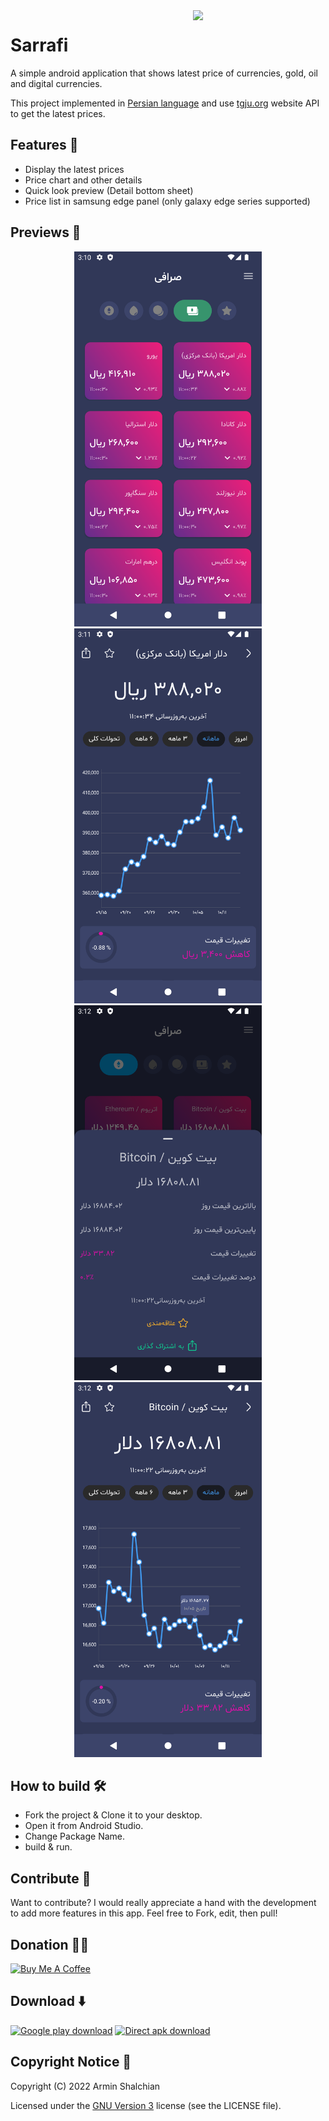 <img src="preview/icon_default.png" width="192" align="right" hspace="20" />

Sarrafi
======

A simple android application that shows latest price of currencies, gold, oil and digital currencies.

This project implemented in [Persian language](https://en.wikipedia.org/wiki/Persian_language) and use [tgju.org](http://www.tgju.org/) website API to get the latest prices.


## Features 🌟

- Display the latest prices
- Price chart and other details
- Quick look preview (Detail bottom sheet)
- Price list in samsung edge panel (only galaxy edge series supported)


## Previews 📱

<p align="center">
<img src="preview/preview_1.png" height="600"/>
<img src="preview/preview_2.png" height="600"/>
<img src="preview/preview_3.png" height="600"/>
<img src="preview/preview_4.png" height="600"/>


## How to build 🛠

- Fork the project & Clone it to your desktop.
- Open it from Android Studio.
- Change Package Name.
- build & run.


## Contribute 🧩

Want to contribute? I would really appreciate a hand with the development to add more features in this app.
Feel free to Fork, edit, then pull!


## Donation ✌🏻

<a href="https://www.buymeacoffee.com/shalchian" target="_blank">
    <img src="https://cdn.buymeacoffee.com/buttons/v2/default-yellow.png" alt="Buy Me A Coffee" height="48" width="173">
</a>


## Download ⬇️

[<img src="https://play.google.com/intl/en_us/badges/images/generic/en_badge_web_generic.png" alt="Google play download"  height="80">](https://play.google.com/store/apps/details?id=com.shalchian.sarrafi)
[<img src="preview/direct-apk-download.png" alt="Direct apk download"  height="80">](https://github.com/Rminsh/Sarrafi/releases/latest)


## Copyright Notice 📝

Copyright (C) 2022 Armin Shalchian

Licensed under the [GNU Version 3](https://www.gnu.org/licenses/gpl-3.0.en.html) license (see the LICENSE file).
